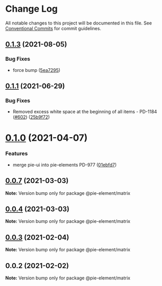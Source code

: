 # Change Log

All notable changes to this project will be documented in this file.
See [Conventional Commits](https://conventionalcommits.org) for commit guidelines.

## [0.1.3](https://github.com/pie-framework/pie-elements/compare/@pie-element/matrix@0.1.1...@pie-element/matrix@0.1.3) (2021-08-05)


### Bug Fixes

* force bump ([5ea7295](https://github.com/pie-framework/pie-elements/commit/5ea7295e4755fbc492a76e7ec69e5fc35b196919))





## [0.1.1](https://github.com/pie-framework/pie-elements/compare/@pie-element/matrix@0.1.0...@pie-element/matrix@0.1.1) (2021-06-29)


### Bug Fixes

* Removed excess white space at the beginning of all items - PD-1184 ([#602](https://github.com/pie-framework/pie-elements/issues/602)) ([25b9f72](https://github.com/pie-framework/pie-elements/commit/25b9f72d2fe73bd46ea1a5c3611ff82eef3efb84))





# [0.1.0](https://github.com/pie-framework/pie-elements/compare/@pie-element/matrix@0.0.7...@pie-element/matrix@0.1.0) (2021-04-07)


### Features

* merge pie-ui into pie-elements PD-977 ([01ebfd7](https://github.com/pie-framework/pie-elements/commit/01ebfd7ce98b041dd0573575efd8b6da03f22162))





## [0.0.7](https://github.com/pie-framework/pie-elements/compare/@pie-element/matrix@0.0.4...@pie-element/matrix@0.0.7) (2021-03-03)

**Note:** Version bump only for package @pie-element/matrix





## [0.0.4](https://github.com/pie-framework/pie-elements/compare/@pie-element/matrix@0.0.3...@pie-element/matrix@0.0.4) (2021-03-03)

**Note:** Version bump only for package @pie-element/matrix





## [0.0.3](https://github.com/pie-framework/pie-elements/compare/@pie-element/matrix@0.0.2...@pie-element/matrix@0.0.3) (2021-02-04)

**Note:** Version bump only for package @pie-element/matrix





## 0.0.2 (2021-02-02)

**Note:** Version bump only for package @pie-element/matrix
